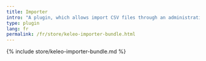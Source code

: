 ```yaml
---
title: Importer
intro: "A plugin, which allows import CSV files through an administration screen."
type: plugin
lang: fr
permalink: /fr/store/keleo-importer-bundle.html 
---
```


{% include store/keleo-importer-bundle.md %}

